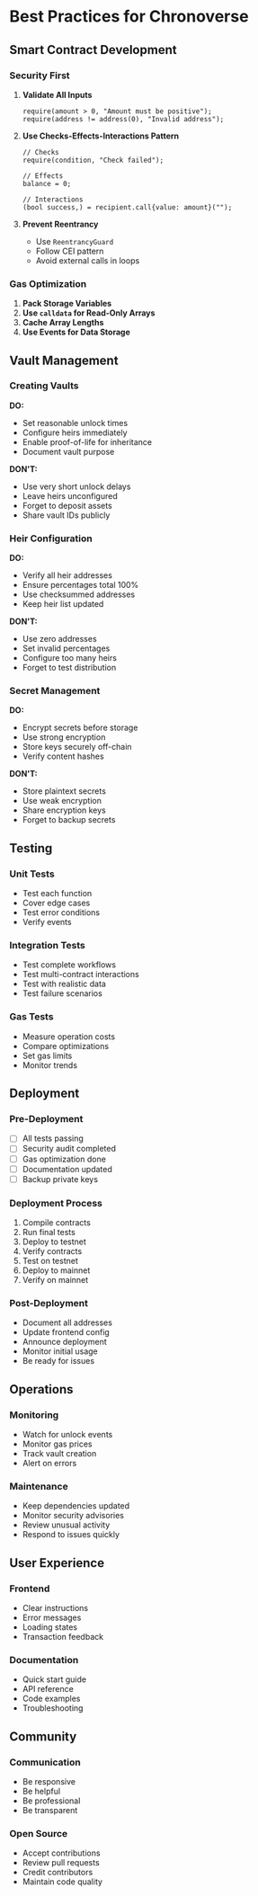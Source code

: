 # Best Practices for Chronoverse

## Smart Contract Development

### Security First

1. **Validate All Inputs**
   ```solidity
   require(amount > 0, "Amount must be positive");
   require(address != address(0), "Invalid address");
   ```

2. **Use Checks-Effects-Interactions Pattern**
   ```solidity
   // Checks
   require(condition, "Check failed");
   
   // Effects
   balance = 0;
   
   // Interactions
   (bool success,) = recipient.call{value: amount}("");
   ```

3. **Prevent Reentrancy**
   - Use `ReentrancyGuard`
   - Follow CEI pattern
   - Avoid external calls in loops

### Gas Optimization

1. **Pack Storage Variables**
2. **Use `calldata` for Read-Only Arrays**
3. **Cache Array Lengths**
4. **Use Events for Data Storage**

## Vault Management

### Creating Vaults

**DO:**
- Set reasonable unlock times
- Configure heirs immediately
- Enable proof-of-life for inheritance
- Document vault purpose

**DON'T:**
- Use very short unlock delays
- Leave heirs unconfigured
- Forget to deposit assets
- Share vault IDs publicly

### Heir Configuration

**DO:**
- Verify all heir addresses
- Ensure percentages total 100%
- Use checksummed addresses
- Keep heir list updated

**DON'T:**
- Use zero addresses
- Set invalid percentages
- Configure too many heirs
- Forget to test distribution

### Secret Management

**DO:**
- Encrypt secrets before storage
- Use strong encryption
- Store keys securely off-chain
- Verify content hashes

**DON'T:**
- Store plaintext secrets
- Use weak encryption
- Share encryption keys
- Forget to backup secrets

## Testing

### Unit Tests

- Test each function
- Cover edge cases
- Test error conditions
- Verify events

### Integration Tests

- Test complete workflows
- Test multi-contract interactions
- Test with realistic data
- Test failure scenarios

### Gas Tests

- Measure operation costs
- Compare optimizations
- Set gas limits
- Monitor trends

## Deployment

### Pre-Deployment

- [ ] All tests passing
- [ ] Security audit completed
- [ ] Gas optimization done
- [ ] Documentation updated
- [ ] Backup private keys

### Deployment Process

1. Compile contracts
2. Run final tests
3. Deploy to testnet
4. Verify contracts
5. Test on testnet
6. Deploy to mainnet
7. Verify on mainnet

### Post-Deployment

- Document all addresses
- Update frontend config
- Announce deployment
- Monitor initial usage
- Be ready for issues

## Operations

### Monitoring

- Watch for unlock events
- Monitor gas prices
- Track vault creation
- Alert on errors

### Maintenance

- Keep dependencies updated
- Monitor security advisories
- Review unusual activity
- Respond to issues quickly

## User Experience

### Frontend

- Clear instructions
- Error messages
- Loading states
- Transaction feedback

### Documentation

- Quick start guide
- API reference
- Code examples
- Troubleshooting

## Community

### Communication

- Be responsive
- Be helpful
- Be professional
- Be transparent

### Open Source

- Accept contributions
- Review pull requests
- Credit contributors
- Maintain code quality


